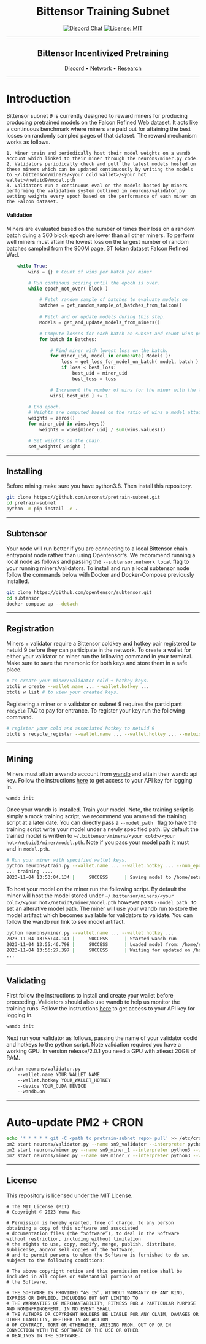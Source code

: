 <div align="center">

# **Bittensor Training Subnet** <!-- omit in toc -->
[![Discord Chat](https://img.shields.io/discord/308323056592486420.svg)](https://discord.gg/bittensor)
[![License: MIT](https://img.shields.io/badge/License-MIT-yellow.svg)](https://opensource.org/licenses/MIT) 

---

## Bittensor Incentivized Pretraining<!-- omit in toc -->

[Discord](https://discord.gg/bittensor) • [Network](https://taostats.io/) • [Research](https://bittensor.com/whitepaper)
</div>

---

# Introduction

Bittensor subnet 9 is currently designed to reward miners for producing producing pretrained models on the Falcon Refined Web dataset. It acts like a continuous benchmark where miners are paid out for attaining the best losses on randomly sampled pages of that dataset. 
The reward mechanism works as follows.

    1. Miner train and periodically host their model weights on a wandb account which linked to their miner through the neurons/miner.py code. 
    2. Validators periodically check and pull the latest models hosted on these miners which can be updated continuously by writing the models to ~/.bittensor/miners/<your cold wallet>/<your hot wallet>/netuid9/model.pth
    3. Validators run a continuous eval on the models hosted by miners performing the validation system outlined in neurons/validator.py setting weights every epoch based on the performance of each miner on the Falcon dataset.

#### Validation

Miners are evaluated based on the number of times their loss on a random batch duing a 360 block epoch are lower than all other miners. 
To perform well miners must attain the lowest loss on the largest number of random batches sampled from the 900M page, 3T token dataset Falcon Refined Wed.
```python
    while True:
        wins = {} # Count of wins per batch per miner

        # Run continous scoring until the epoch is over.
        while epoch_not_over( block )

            # Fetch random sample of batches to evaluate models on
            batches = get_random_sample_of_batches_from_falcon()
            
            # Fetch and or update models during this step.
            Models = get_and_update_models_from_miners()

            # Compute losses for each batch on subset and count wins per miner
            for batch in Batches:

                # Find miner with lowest loss on the batch.
                for miner_uid, model in enumerate( Models ):
                    loss = get_loss_for_model_on_batch( model, batch )
                    if loss < best_loss:
                        best_uid = miner_uid
                        best_loss = loss

                # Increment the number of wins for the miner with the lowest loss on this subnet.
                wins[ best_uid ] += 1

        # End epoch.
        # Weights are computed based on the ratio of wins a model attains during the epoch.
        weights = zeros()
        for miner_uid in wins.keys()
            weights = wins[miner_uid] / sum(wins.values())

        # Set weights on the chain.
        set_weights( weight )
```

---

## Installing

Before mining make sure you have python3.8. Then install this repository.
```bash
git clone https://github.com/unconst/pretrain-subnet.git
cd pretrain-subnet
python -m pip install -e . 
```

---

## Subtensor

Your node will run better if you are connecting to a local Bittensor chain entrypoint node rather than using Opentensor's. 
We recommend running a local node as follows and passing the ```--subtensor.network local``` flag to your running miners/validators. 
To install and run a local subtensor node follow the commands below with Docker and Docker-Compose previously installed.
```bash
git clone https://github.com/opentensor/subtensor.git
cd subtensor
docker compose up --detach
```

---

## Registration

Miners + validator require a Bittensor coldkey and hotkey pair registered to netuid 9 before they can participate in the network.
To create a wallet for either your validator or miner run the following command in your terminal. Make sure to save the mnemonic for
both keys and store them in a safe place.
```bash
# to create your miner/validator cold + hotkey keys.
btcli w create --wallet.name ... --wallet.hotkey ... 
btcli w list # to view your created keys.
```

Registering a miner or a validator on subnet 9 requires the participant `recycle` TAO to pay for entrance. To register your key run the 
following command.
```bash
# register your cold and associated hotkey to netuid 9
btcli s recycle_register --wallet.name ... --wallet.hotkey ... --netuid 0 
```

---

## Mining

Miners must attain a wandb account from [wandb](https://wandb.ai/home) and attain their wandb api key.
Follow the instructions [here](https://docs.wandb.ai/quickstart) to get access to your API key for logging in.

```bash
wandb init
```

Once your wandb is installed. Train your model. Note, the training script is simply a mock training script, we recommend you ammend the training script at a later date.
You can directly pass a ```--model_path ``` flag to have the training script write your model under a newly specified path. By default the trained model is written to 
```~/.bittensor/miners/<your cold>/<your hot>/netuid9/miner/model.pth```. Note if you pass your model path it must end in ```model.pth```.

```bash
# Run your miner with specified wallet keys.
python neurons/train.py --wallet.name ... --wallet.hotkey ... --num_epochs 1 --pages_per_epoch 1
... training ....
2023-11-04 13:53:04.134 |     SUCCESS      | Saving model to /home/setup/.bittensor/miners/my_coldkey/my_hotkey/netuid9/miner/model.pth
```

To host your model on the miner run the following script. By default the miner will host the model stored under ```~/.bittensor/miners/<your cold>/<your hot>/netuid9/miner/model.pth```
however pass ```--model_path ``` to set an alterative model path. The miner will use your wandb run to store the model artifact which becomes available for validators to validate.
You can follow the wandb run link to see model artifact.

```bash
python neurons/miner.py --wallet.name ... --wallet.hotkey ...
2023-11-04 13:55:44.141 |     SUCCESS      | Started wandb run
2023-11-04 13:55:46.798 |     SUCCESS      | Loaded model from: /home/setup/.bittensor/miners/Rawls/M1/netuid9/miner/model.pth
2023-11-04 13:56:27.397 |     SUCCESS      | Waiting for updated on /home/setup/.bittensor/miners/my_coldkey/my_hotkey/netuid9/miner/model.pth
...
```

---

## Validating

First follow the instructions to install and create your wallet before proceeding. Validators should also use wandb to help us monitor the training runs.
Follow the instructions [here](https://docs.wandb.ai/quickstart) to get access to your API key for logging in.

```bash
wandb init
```

Next run your validator as follows, passing the name of your validator codld and hotkeys to the python script. Note validation required you have a working GPU.
In version release/2.0.1 you need a GPU with atleast 20GB of RAM. 

```bash
python neurons/validator.py 
    --wallet.name YOUR_WALLET_NAME
    --wallet.hotkey YOUR_WALLET_HOTKEY 
    --device YOUR_CUDA DEVICE
    --wandb.on 
```
---

# Auto-update PM2 + CRON

```bash
echo '* * * * * git -C <path to pretrain-subnet repo> pull' >> /etc/crontab
pm2 start neurons/validator.py --name sn9_validator --interpreter python3 --watch -- --wallet.name my_wallet ...
pm2 start neurons/miner.py --name sn9_miner_1 --interpreter python3 --watch -- --wallet.name my_wallet ...
pm2 start neurons/miner.py --name sn9_miner_2 --interpreter python3 --watch -- --wallet.name my_wallet ...
```

---

## License
This repository is licensed under the MIT License.
```text
# The MIT License (MIT)
# Copyright © 2023 Yuma Rao

# Permission is hereby granted, free of charge, to any person obtaining a copy of this software and associated
# documentation files (the “Software”), to deal in the Software without restriction, including without limitation
# the rights to use, copy, modify, merge, publish, distribute, sublicense, and/or sell copies of the Software,
# and to permit persons to whom the Software is furnished to do so, subject to the following conditions:

# The above copyright notice and this permission notice shall be included in all copies or substantial portions of
# the Software.

# THE SOFTWARE IS PROVIDED “AS IS”, WITHOUT WARRANTY OF ANY KIND, EXPRESS OR IMPLIED, INCLUDING BUT NOT LIMITED TO
# THE WARRANTIES OF MERCHANTABILITY, FITNESS FOR A PARTICULAR PURPOSE AND NONINFRINGEMENT. IN NO EVENT SHALL
# THE AUTHORS OR COPYRIGHT HOLDERS BE LIABLE FOR ANY CLAIM, DAMAGES OR OTHER LIABILITY, WHETHER IN AN ACTION
# OF CONTRACT, TORT OR OTHERWISE, ARISING FROM, OUT OF OR IN CONNECTION WITH THE SOFTWARE OR THE USE OR OTHER
# DEALINGS IN THE SOFTWARE.
```
